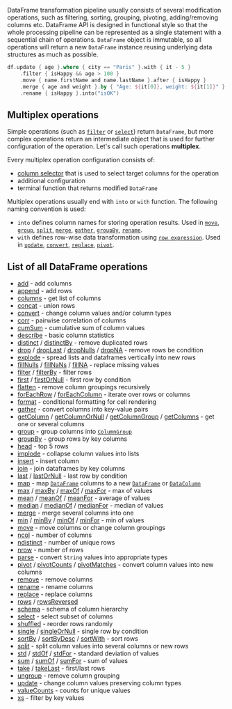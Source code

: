 [//]: # (title: Operations)

<!---IMPORT org.jetbrains.kotlinx.dataframe.samples.api.Modify-->

DataFrame transformation pipeline usually consists of several modification operations, such as filtering, sorting, grouping, pivoting, adding/removing columns etc. 
DataFrame API is designed in functional style so that the whole processing pipeline can be represented as a single statement with a sequential chain of operations.
`DataFrame` object is immutable, so all operations will return a new `DataFrame` instance reusing underlying data structures as much as possible.

<!---FUN multiCallOperations-->

```kotlin
df.update { age }.where { city == "Paris" }.with { it - 5 }
    .filter { isHappy && age > 100 }
    .move { name.firstName and name.lastName }.after { isHappy }
    .merge { age and weight }.by { "Age: ${it[0]}, weight: ${it[1]}" }.into("info")
    .rename { isHappy }.into("isOK")
```

<!---END-->

## Multiplex operations

Simple operations (such as [`filter`](filter.md) or [`select`](select.md)) return `DataFrame`, but more complex operations return an intermediate object that is used for further configuration of the operation. Let's call such operations **multiplex**.

Every multiplex operation configuration consists of:
- [column selector](ColumnSelectors.md) that is used to select target columns for the operation
- additional configuration
- terminal function that returns modified `DataFrame`

Multiplex operations usually end with `into` or `with` function. The following naming convention is used:
* `into` defines column names for storing operation results. Used in [`move`](move.md), [`group`](group.md), [`split`](split.md), [`merge`](merge.md), [`gather`](gather.md), [`groupBy`](groupBy.md), [`rename`](rename.md).
* `with` defines row-wise data transformation using [`row expression`](DataRow.md#row-expressions). Used in [`update`](update.md), [`convert`](convert.md), [`replace`](replace.md), [`pivot`](pivot.md).

## List of all DataFrame operations

* [add](add.md)  - add columns
* [append](append.md) - add rows
* [columns](columns.md) - get list of columns
* [concat](concat.md) - union rows
* [convert](convert.md) - change column values and/or column types
* [corr](corr.md) - pairwise correlation of columns
* [cumSum](cumSum.md) - cumulative sum of column values
* [describe](describe.md) - basic column statistics
* [distinct](distinct.md) / [distinctBy](distinct.md#distinctby) - remove duplicated rows
* [drop](drop.md) / [dropLast](sliceRows.md#droplast) / [dropNulls](drop.md#dropnulls) / [dropNA](drop.md#dropna) - remove rows be condition
* [explode](explode.md) - spread lists and dataframes vertically into new rows
* [fillNulls](fill.md#fillnulls) / [fillNaNs](fill.md#fillnans) / [fillNA](fill.md#fillna) - replace missing values
* [filter](filter.md) / [filterBy](filter.md#filterby) - filter rows
* [first](first.md) / [firstOrNull](first.md#firstornull) - first row by condition
* [flatten](flatten.md) - remove column groupings recursively
* [forEachRow](iterate.md) / [forEachColumn](iterate.md) - iterate over rows or columns
* [format](format.md) - conditional formatting for cell rendering
* [gather](gather.md) - convert columns into key-value pairs 
* [getColumn](getColumn.md) / [getColumnOrNull](getColumn.md#getcolumnornull) / [getColumnGroup](getColumn.md#getcolumngroup) / [getColumns](getColumn.md#getcolumns) - get one or several columns
* [group](group.md) - group columns into [`ColumnGroup`](DataColumn.md#columngroup)
* [groupBy](groupBy.md) - group rows by key columns
* [head](head.md) - top 5 rows
* [implode](implode.md) - collapse column values into lists
* [insert](insert.md) - insert column
* [join](join.md) - join dataframes by key columns
* [last](last.md) / [lastOrNull](last.md#lastornull) - last row by condition 
* [map](map.md) - map [`DataFrame`](DataFrame.md) columns to a new [`DataFrame`](DataFrame.md) or [`DataColumn`](DataColumn.md)
* [max](minmax.md) / [maxBy](minmax.md) / [maxOf](minmax.md) / [maxFor](minmax.md) - max of values 
* [mean](mean.md) / [meanOf](mean.md) / [meanFor](mean.md) - average of values
* [median](median.md) / [medianOf](median.md) / [medianFor](median.md) - median of values
* [merge](merge.md) - merge several columns into one
* [min](minmax.md) / [minBy](minmax.md) / [minOf](minmax.md) / [minFor](minmax.md) - min of values
* [move](move.md) - move columns or change column groupings
* [ncol](ncol.md) - number of columns
* [ndistinct](ndistinct.md) - number of unique rows 
* [nrow](nrow.md) - number of rows
* [parse](parse.md) - convert `String` values into appropriate types
* [pivot](pivot.md) / [pivotCounts](pivot.md#pivotcounts) / [pivotMatches](pivot.md#pivotmatches) - convert column values into new columns
* [remove](remove.md) - remove columns
* [rename](rename.md) - rename columns
* [replace](replace.md) - replace columns
* [rows](rows.md) / [rowsReversed](rows.md#rowsreversed)
* [schema](schema.md) - schema of column hierarchy
* [select](select.md) - select subset of columns
* [shuffled](shuffle.md) - reorder rows randomly 
* [single](single.md) / [singleOrNull](single.md#singleornull) - single row by condition
* [sortBy](sortBy.md) / [sortByDesc](sortBy.md#sortbydesc) / [sortWith](sortBy.md#sortwith) - sort rows
* [split](split.md) - split column values into several columns or new rows
* [std](std.md) / [stdOf](std.md) / [stdFor](std.md) - standard deviation of values
* [sum](sum.md) / [sumOf](sum.md) / [sumFor](sum.md) - sum of values
* [take](sliceRows.md#take) / [takeLast](sliceRows.md#takelast) - first/last rows
* [ungroup](ungroup.md) - remove column grouping
* [update](update.md) - change column values preserving column types
* [valueCounts](valueCounts.md) - counts for unique values 
* [xs](xs.md) - filter by key values
